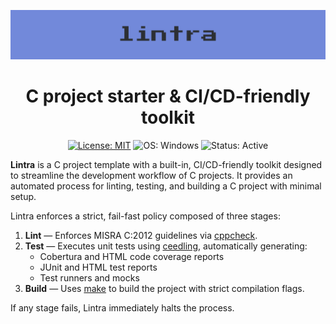 <div align="center">

  <!-- Banner placeholder -->
  ![Lintra Banner](images/lintra-banner.png)
  
  # C project starter & CI/CD-friendly toolkit
  
  <!-- Badge placeholder -->
  [![License: MIT](https://img.shields.io/badge/License-MIT-blue.svg)](LICENSE)
  ![OS: Windows](https://img.shields.io/badge/OS-Windows-blue)
  ![Status: Active](https://img.shields.io/badge/status-active-brightgreen)
  
</div>

**Lintra** is a C project template with a built-in, CI/CD-friendly toolkit designed to
streamline the development workflow of C projects. It provides an automated process
for linting, testing, and building a C project with minimal setup.

Lintra enforces a strict, fail-fast policy composed of three stages:

1. **Lint** — Enforces MISRA C:2012 guidelines via [cppcheck].  
2. **Test** — Executes unit tests using [ceedling], automatically generating:
   - Cobertura and HTML code coverage reports  
   - JUnit and HTML test reports  
   - Test runners and mocks  
3. **Build** — Uses [make] to build the project with strict compilation flags.

[cppcheck]: https://github.com/danmar/cppcheck
[ceedling]: https://github.com/ThrowTheSwitch/Ceedling
[make]: https://www.gnu.org/software/make/

If any stage fails, Lintra immediately halts the process.
